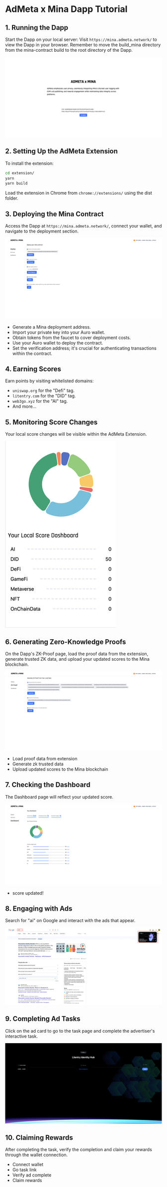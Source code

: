 # AdMeta x Mina Dapp Tutorial

## 1. Running the Dapp
Start the Dapp on your local server:
Visit `https://mina.admeta.network/` to view the Dapp in your browser.
Remember to move the build_mina directory from the mina-contract build to the root directory of the Dapp.

![Home Page](https://github.com/AdMetaNetwork/admeta-mina/blob/main/img/home-page.png?raw=true)

## 2. Setting Up the AdMeta Extension
To install the extension:
```sh
cd extension/
yarn
yarn build
```
Load the extension in Chrome from `chrome://extensions/` using the dist folder.

## 3. Deploying the Mina Contract
Access the Dapp at `https://mina.admeta.network/`, connect your wallet, and navigate to the deployment section.

![Deploy Page](https://github.com/AdMetaNetwork/admeta-mina/blob/main/img/deploy-page.png?raw=true)

- Generate a Mina deployment address.
- Import your private key into your Auro wallet.
- Obtain tokens from the faucet to cover deployment costs.
- Use your Auro wallet to deploy the contract.
- Set the verification address; it's crucial for authenticating transactions within the contract.

## 4. Earning Scores
Earn points by visiting whitelisted domains:
  - `uniswap.org` for the "Defi" tag.
  - `litentry.com` for the "DID" tag.
  - `web3go.xyz` for the "AI" tag.
  - And more...

## 5. Monitoring Score Changes
Your local score changes will be visible within the AdMeta Extension.

![Home Page](https://github.com/AdMetaNetwork/admeta-mina/blob/main/img/extension-home-2.png?raw=true)

## 6. Generating Zero-Knowledge Proofs
On the Dapp's ZK-Proof page, load the proof data from the extension, generate trusted ZK data, and upload your updated scores to the Mina blockchain.

![ZK Proof Page](https://github.com/AdMetaNetwork/admeta-mina/blob/main/img/zk-proof-page.png?raw=true)
  - Load proof data from extension
  - Generate zk trusted data
  - Upload updated scores to the Mina blockchain

## 7. Checking the Dashboard
The Dashboard page will reflect your updated score.

![Dashboard Page](https://github.com/AdMetaNetwork/admeta-mina/blob/main/img/dashboard-page.png?raw=true)
  - score updated!

## 8. Engaging with Ads
Search for "ai" on Google and interact with the ads that appear.

![Show Ad](https://github.com/AdMetaNetwork/admeta-mina/blob/main/img/show-ad-card.png?raw=true)

## 9. Completing Ad Tasks
Click on the ad card to go to the task page and complete the advertiser's interactive task.

![Ad Task](https://github.com/AdMetaNetwork/admeta-mina/blob/main/img/ad-task.png?raw=true)

## 10. Claiming Rewards
After completing the task, verify the completion and claim your rewards through the wallet connection.
  - Connect wallet
  - Go task link
  - Verify ad complete
  - Claim rewards
